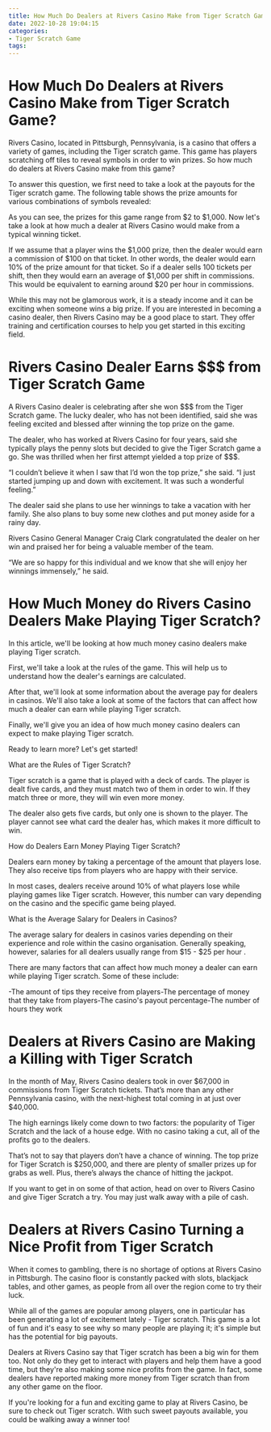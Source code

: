 ```yaml
---
title: How Much Do Dealers at Rivers Casino Make from Tiger Scratch Game 
date: 2022-10-28 19:04:15
categories:
- Tiger Scratch Game
tags:
---
```



#  How Much Do Dealers at Rivers Casino Make from Tiger Scratch Game? 

Rivers Casino, located in Pittsburgh, Pennsylvania, is a casino that offers a variety of games, including the Tiger scratch game. This game has players scratching off tiles to reveal symbols in order to win prizes. So how much do dealers at Rivers Casino make from this game?

To answer this question, we first need to take a look at the payouts for the Tiger scratch game. The following table shows the prize amounts for various combinations of symbols revealed:

As you can see, the prizes for this game range from $2 to $1,000. Now let's take a look at how much a dealer at Rivers Casino would make from a typical winning ticket.

If we assume that a player wins the $1,000 prize, then the dealer would earn a commission of $100 on that ticket. In other words, the dealer would earn 10% of the prize amount for that ticket. So if a dealer sells 100 tickets per shift, then they would earn an average of $1,000 per shift in commissions. This would be equivalent to earning around $20 per hour in commissions.

While this may not be glamorous work, it is a steady income and it can be exciting when someone wins a big prize. If you are interested in becoming a casino dealer, then Rivers Casino may be a good place to start. They offer training and certification courses to help you get started in this exciting field.

#  Rivers Casino Dealer Earns $$$ from Tiger Scratch Game 

A Rivers Casino dealer is celebrating after she won $$$ from the Tiger Scratch game. The lucky dealer, who has not been identified, said she was feeling excited and blessed after winning the top prize on the game.

The dealer, who has worked at Rivers Casino for four years, said she typically plays the penny slots but decided to give the Tiger Scratch game a go. She was thrilled when her first attempt yielded a top prize of $$$.

“I couldn’t believe it when I saw that I’d won the top prize,” she said. “I just started jumping up and down with excitement. It was such a wonderful feeling.”

The dealer said she plans to use her winnings to take a vacation with her family. She also plans to buy some new clothes and put money aside for a rainy day.

Rivers Casino General Manager Craig Clark congratulated the dealer on her win and praised her for being a valuable member of the team.

“We are so happy for this individual and we know that she will enjoy her winnings immensely,” he said.

#  How Much Money do Rivers Casino Dealers Make Playing Tiger Scratch? 

In this article, we'll be looking at how much money casino dealers make playing Tiger scratch. 

First, we'll take a look at the rules of the game. This will help us to understand how the dealer's earnings are calculated. 

After that, we'll look at some information about the average pay for dealers in casinos. We'll also take a look at some of the factors that can affect how much a dealer can earn while playing Tiger scratch. 

Finally, we'll give you an idea of how much money casino dealers can expect to make playing Tiger scratch. 

Ready to learn more? Let's get started! 

What are the Rules of Tiger Scratch? 

Tiger scratch is a game that is played with a deck of cards. The player is dealt five cards, and they must match two of them in order to win. If they match three or more, they will win even more money. 

The dealer also gets five cards, but only one is shown to the player. The player cannot see what card the dealer has, which makes it more difficult to win. 

How do Dealers Earn Money Playing Tiger Scratch? 

Dealers earn money by taking a percentage of the amount that players lose. They also receive tips from players who are happy with their service. 

In most cases, dealers receive around 10% of what players lose while playing games like Tiger scratch. However, this number can vary depending on the casino and the specific game being played. 

What is the Average Salary for Dealers in Casinos? 

The average salary for dealers in casinos varies depending on their experience and role within the casino organisation. Generally speaking, however, salaries for all dealers usually range from $15 - $25 per hour . 

There are many factors that can affect how much money a dealer can earn while playing Tiger scratch. Some of these include: 

-The amount of tips they receive from players-The percentage of money that they take from players-The casino's payout percentage-The number of hours they work

#  Dealers at Rivers Casino are Making a Killing with Tiger Scratch 

In the month of May, Rivers Casino dealers took in over $67,000 in commissions from Tiger Scratch tickets. That’s more than any other Pennsylvania casino, with the next-highest total coming in at just over $40,000.

The high earnings likely come down to two factors: the popularity of Tiger Scratch and the lack of a house edge. With no casino taking a cut, all of the profits go to the dealers.

That’s not to say that players don’t have a chance of winning. The top prize for Tiger Scratch is $250,000, and there are plenty of smaller prizes up for grabs as well. Plus, there’s always the chance of hitting the jackpot.

If you want to get in on some of that action, head on over to Rivers Casino and give Tiger Scratch a try. You may just walk away with a pile of cash.

#  Dealers at Rivers Casino Turning a Nice Profit from Tiger Scratch

When it comes to gambling, there is no shortage of options at Rivers Casino in Pittsburgh. The casino floor is constantly packed with slots, blackjack tables, and other games, as people from all over the region come to try their luck.

While all of the games are popular among players, one in particular has been generating a lot of excitement lately - Tiger scratch. This game is a lot of fun and it's easy to see why so many people are playing it; it's simple but has the potential for big payouts.

Dealers at Rivers Casino say that Tiger scratch has been a big win for them too. Not only do they get to interact with players and help them have a good time, but they're also making some nice profits from the game. In fact, some dealers have reported making more money from Tiger scratch than from any other game on the floor.

If you're looking for a fun and exciting game to play at Rivers Casino, be sure to check out Tiger scratch. With such sweet payouts available, you could be walking away a winner too!
